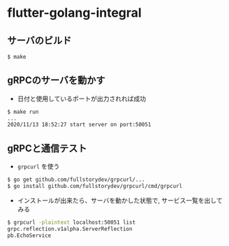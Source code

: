 # flutter-golang-integral

## サーバのビルド

```sh
$ make
```

## gRPCのサーバを動かす

- 日付と使用しているポートが出力されれば成功

```sh
$ make run
...
2020/11/13 18:52:27 start server on port:50051
```

## gRPCと通信テスト

- `grpcurl` を使う

```sh
$ go get github.com/fullstorydev/grpcurl/...
$ go install github.com/fullstorydev/grpcurl/cmd/grpcurl
```

- インストールが出来たら、サーバを動かした状態で, サービス一覧を出してみる

```sh
$ grpcurl -plaintext localhost:50051 list
grpc.reflection.v1alpha.ServerReflection
pb.EchoService
```
